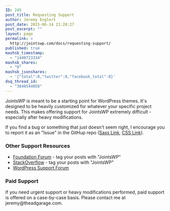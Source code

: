 ```yaml
---
ID: 245
post_title: Requesting Support
author: Jeremy Englert
post_date: 2015-06-14 21:20:27
post_excerpt: ""
layout: page
permalink: >
  http://jointswp.com/docs/requesting-support/
published: true
mashsb_timestamp:
  - "1440723334"
mashsb_shares:
  - "0"
mashsb_jsonshares:
  - '{"total":0,"twitter":0,"facebook_total":0}'
dsq_thread_id:
  - "3848544058"
---
```

JointsWP is meant to be a starting point for WordPress themes. It's designed to be heavily customized for whatever your specific project needs. This makes offering support for JointsWP extremely difficult - especially after heavy modifications.

If you find a bug or something that just doesn't seem right, I encourage you to report it as an "Issue" in the GitHup repo (<a href="https://github.com/JeremyEnglert/JointsWP">Sass Link</a>, <a href="https://github.com/JeremyEnglert/JointsWP-CSS">CSS Link</a>).
<h3>Other Support Resources</h3>
<ul>
	<li><a href="http://foundation.zurb.com/forum" target="_blank">Foundation Forum</a> - tag your posts with "JointsWP"</li>
	<li><a href="http://stackoverflow.com/" target="_blank">StackOverflow</a> - tag your posts with "JointsWP"</li>
	<li><a href="https://wordpress.org/support/" target="_blank">WordPress Support Forum</a></li>
</ul>
<h3>Paid Support</h3>
If you need urgent support or heavy modifications performed, paid support is offered on a case-by-case basis. Please contact me at jeremy@theadgarage.com.
<h3></h3>